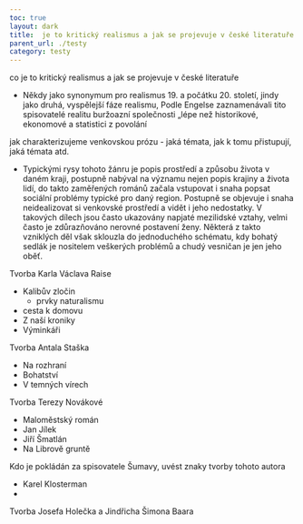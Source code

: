 ```yaml
---
toc: true
layout: dark
title:  je to kritický realismus a jak se projevuje v české literatuře 
parent_url: ./testy 
category: testy 
---
```

co je to kritický realismus a jak se projevuje v české literatuře

* Někdy jako synonymum pro realismus 19. a počátku 20. století, jindy jako druhá, vyspělejší fáze realismu, 
Podle Engelse zaznamenávali tito spisovatelé realitu buržoazní společnosti „lépe než historikové, ekonomové a statistici z povolání

jak charakterizujeme venkovskou prózu - jaká témata, jak k tomu přistupují, jaká témata atd.

* Typickými rysy tohoto žánru je popis prostředí a způsobu života v daném kraji, postupně nabýval na významu nejen popis krajiny a života lidí, do takto zaměřených románů začala vstupovat i snaha popsat sociální problémy typické pro daný region. Postupně se objevuje i snaha neidealizovat si venkovské prostředí a vidět i jeho nedostatky. V takových dílech jsou často ukazovány napjaté mezilidské vztahy, velmi často je zdůrazňováno nerovné postavení ženy. Některá z takto vzniklých děl však sklouzla do jednoduchého schématu, kdy bohatý sedlák je nositelem veškerých problémů a chudý vesničan je jen jeho oběť.

Tvorba Karla Václava Raise
* Kalibův zločin
  * prvky naturalismu
* cesta k domovu
* Z naší kroniky
* Výminkáři

Tvorba Antala Staška
* Na rozhraní
* Bohatství
* V temných vírech

Tvorba Terezy Novákové
* Maloměstský román
* Jan Jílek
* Jiří Šmatlán
* Na Librově gruntě

Kdo je pokládán za spisovatele Šumavy, uvést znaky tvorby tohoto autora
* Karel Klosterman
* 

Tvorba Josefa Holečka a Jindřicha Šimona Baara

